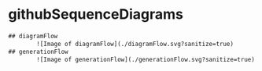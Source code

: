 # githubSequenceDiagrams
    ## diagramFlow
            ![Image of diagramFlow](./diagramFlow.svg?sanitize=true)
    ## generationFlow
            ![Image of generationFlow](./generationFlow.svg?sanitize=true)
    